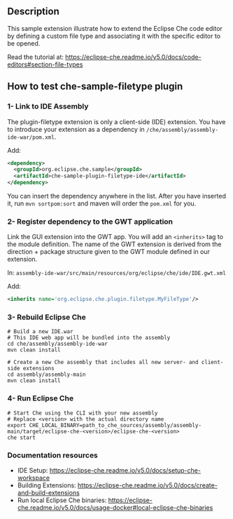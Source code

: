 ## Description

This sample extension illustrate how to extend the Eclipse Che code editor by defining a custom file type and associating it with the specific editor to be opened. 

Read the tutorial at: https://eclipse-che.readme.io/v5.0/docs/code-editors#section-file-types



## How to test che-sample-filetype plugin

### 1- Link to IDE Assembly

The plugin-filetype extension is only a client-side (IDE) extension. You have to introduce your extension as a dependency in `/che/assembly/assembly-ide-war/pom.xml`. 

Add: 
```XML
<dependency>
  <groupId>org.eclipse.che.sample</groupId>
  <artifactId>che-sample-plugin-filetype-ide</artifactId>
</dependency>
```
You can insert the dependency anywhere in the list. After you have inserted it, run `mvn sortpom:sort` and maven will order the `pom.xml` for you.


### 2- Register dependency to the GWT application

Link the GUI extension into the GWT app. You will add an `<inherits>` tag to the module definition. The name of the GWT extension is derived from the direction + package structure given to the GWT module defined in our extension.

In: `assembly-ide-war/src/main/resources/org/eclipse/che/ide/IDE.gwt.xml`

Add:
```XML
<inherits name='org.eclipse.che.plugin.filetype.MyFileType'/>
```

### 3- Rebuild Eclipse Che


```Shell
# Build a new IDE.war
# This IDE web app will be bundled into the assembly
cd che/assembly/assembly-ide-war
mvn clean install

# Create a new Che assembly that includes all new server- and client-side extensions
cd assembly/assembly-main
mvn clean install
```

### 4- Run Eclipse Che

```Shell
# Start Che using the CLI with your new assembly
# Replace <version> with the actual directory name
export CHE_LOCAL_BINARY=path_to_che_sources/assembly/assembly-main/target/eclipse-che-<version>/eclipse-che-<version>
che start
```


### Documentation resources

- IDE Setup: https://eclipse-che.readme.io/v5.0/docs/setup-che-workspace  
- Building Extensions: https://eclipse-che.readme.io/v5.0/docs/create-and-build-extensions
- Run local Eclipse Che binaries: https://eclipse-che.readme.io/v5.0/docs/usage-docker#local-eclipse-che-binaries
